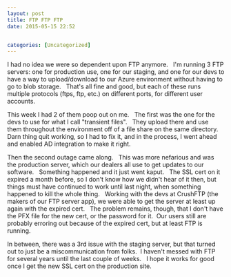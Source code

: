 ```yaml
---
layout: post
title: FTP FTP FTP
date: 2015-05-15 22:52


categories: [Uncategorized]
---
```

I had no idea we were so dependent upon FTP anymore.   I'm running 3 FTP servers: one for production use, one for our staging, and one for our devs to have a way to upload/download to our Azure environment without having to go to blob storage.   That's all fine and good, but each of these runs multiple protocols (ftps, ftp, etc.) on different ports, for different user accounts.

This week I had 2 of them poop out on me.   The first was the one for the devs to use for what I call "transient files".   They upload there and use them throughout the environment off of a file share on the same directory.   Darn thing quit working, so I had to fix it, and in the process, I went ahead and enabled AD integration to make it right.

Then the second outage came along.   This was more nefarious and was the production server, which our dealers all use to get updates to our software.   Something happened and it just went kaput.   The SSL cert on it expired a month before, so I don't know how we didn't hear of it then, but things must have continued to work until last night, when something happened to kill the whole thing.   Working with the devs at CrushFTP (the makers of our FTP server app), we were able to get the server at least up again with the expired cert.   The problem remains, though, that I don't have the PFX file for the new cert, or the password for it.  Our users still are probably erroring out because of the expired cert, but at least FTP is running.

In between, there was a 3rd issue with the staging server, but that turned out to just be a miscommunication from folks.  I haven't messed with FTP for several years until the last couple of weeks.   I hope it works for good once I get the new SSL cert on the production site.
